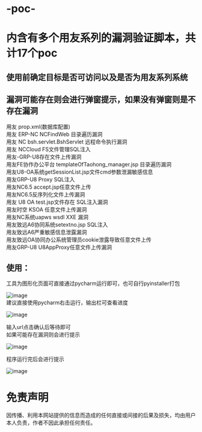# -poc-
# 内含有多个用友系列的漏洞验证脚本，共计17个poc  

## 使用前确定目标是否可访问以及是否为用友系列系统  
## 漏洞可能存在则会进行弹窗提示，如果没有弹窗则是不存在漏洞

用友 prop.xml(数据库配置)  
用友 ERP-NC NCFindWeb 目录遍历漏洞  
用友 NC bsh.servlet.BshServlet 远程命令执行漏洞  
用友 NCCloud FS文件管理SQL注入  
用友-GRP-U8存在文件上传漏洞  
用友FE协作办公平台 templateOfTaohong_manager.jsp 目录遍历漏洞  
用友U8-OA系统getSessionList.jsp文件cmd参数泄漏敏感信息  
用友GRP-U8 Proxy SQL注入  
用友NC6.5 accept.jsp任意文件上传  
用友NC6.5反序列化文件上传漏洞  
用友 U8 OA test.jsp文件存在 SQL注入漏洞  
用友时空 KSOA 任意文件上传漏洞  
用友NC系统uapws wsdl XXE 漏洞  
用友致远A6协同系统setextno.jsp SQL注入  
用友致远A6严重敏感信息泄露漏洞  
用友致远OA协同办公系统管理员cookie泄露导致任意文件上传  
用友GRP-U8 U8AppProxy任意文件上传漏洞  

## 使用：
工具为图形化页面可直接通过pycharm运行即可，也可自行pyinstaller打包

![image](https://github.com/wudijun/-poc-/assets/95115088/df729298-e566-4ee6-b61e-6e73a3ec2c1d)  
建议直接使用pycharm右击运行，输出栏可查看进度  

![image](https://github.com/wudijun/-poc-/assets/95115088/b1221a1c-0f1b-445b-8b14-8c38005f5fa9)


输入url点击确认后等待即可  
如果可能存在漏洞则会进行提示  

![image](https://github.com/wudijun/-poc-/assets/95115088/8606ea0d-37f8-44b0-b250-a109945232e5)

程序运行完后会进行提示  

![image](https://github.com/wudijun/-poc-/assets/95115088/78a0798c-59fd-40a4-8335-9c75358e1a58)

# 免责声明  
因传播、利用本网站提供的信息而造成的任何直接或间接的后果及损失，均由用户本人负责，作者不因此承担任何责任。

